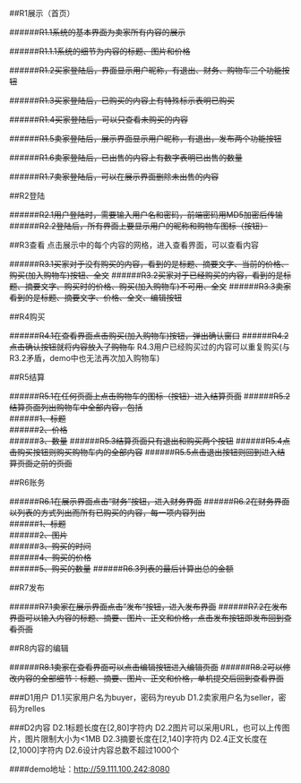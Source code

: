 ##R1展示（首页）

######~~R1.1系统的基本界面为卖家所有内容的展示~~

######~~R1.1.1系统的细节为内容的标题、图片和价格~~

######~~R1.2买家登陆后，界面显示用户昵称，有退出、财务、购物车三个功能按钮~~

######~~R1.3买家登陆后，已购买的内容上有特殊标示表明已购买~~

######~~R1.4买家登陆后，可以只查看未购买的内容~~

######~~R1.5卖家登陆后，展示界面显示用户昵称，有退出，发布两个功能按钮~~

######~~R1.6卖家登陆后，已出售的内容上有数字表明已出售的数量~~

######~~R1.7卖家登陆后，可以在展示界面删除未出售的内容~~


##R2登陆

######~~R2.1用户登陆时，需要输入用户名和密码，前端密码用MD5加密后传输~~
######~~R2.2登陆后，所有界面上要显示用户的昵称和购物车图标（按钮）~~

##R3查看
    点击展示中的每个内容的网格，进入查看界面，可以查看内容
    
######~~R3.1买家对于没有购买的内容，看到的是标题、摘要文字、当前的价格、购买(加入购物车)按钮、全文~~
######~~R3.2买家对于已经购买的内容，看到的是标题、摘要文字、购买时的价格、购买(加入购物车)不可用、全文~~
######~~R3.3卖家看到的是标题、摘要文字、价格、全文、编辑按钮~~

##R4购买

######~~R4.1在查看界面点击购买(加入购物车)按钮，弹出确认窗口~~
######~~R4.2点击确认按钮就将内容放入了购物车~~
	R4.3用户已经购买过的内容可以重复购买(与R3.2矛盾，demo中也无法再次加入购物车)

##R5结算

######~~R5.1在任何页面上点击购物车的图标（按钮）进入结算页面~~
######~~R5.2结算页面列出购物车中全部内容，包括~~    
######~~1、标题~~    
######~~2、价格~~    
######~~3、数量~~
######~~R5.3结算页面只有退出和购买两个按钮~~
######~~R5.4点击购买按钮则购买购物车内的全部内容~~
######~~R5.5点击退出按钮则回到进入结算页面之前的页面~~

##R6账务

######~~R6.1在展示界面点击“财务”按钮，进入财务界面~~
######~~R6.2在财务界面以列表的方式列出而所有已购买的内容，每一项内容列出~~    
######~~1、标题~~    
######~~2、图片~~    
######~~3、购买的时间~~    
######~~4、购买的价格~~    
######~~5、购买的数量~~
######~~R6.3列表的最后计算出总的金额~~

##R7发布

######~~R7.1卖家在展示界面点击”发布“按钮，进入发布界面~~
######~~R7.2在发布界面可以输入内容的标题、摘要、图片、正文和价格，点击发布按钮即发布回到查看页面~~

##R8内容的编辑

######~~R8.1卖家在查看界面可以点击编辑按钮进入编辑页面~~
######~~R8.2可以修改内容的全部细节：标题、摘要、图片、正文和价格，单机提交后回到查看界面~~

###D1用户
	D1.1买家用户名为buyer，密码为reyub
	D1.2卖家用户名为seller，密码为relles

###D2内容
	D2.1标题长度在[2,80]字符内
	D2.2图片可以采用URL，也可以上传图片，图片限制大小为<1MB
	D2.3摘要长度在[2,140]字符内
	D2.4正文长度在[2,1000]字符内
	D2.6设计内容总数不超过1000个

####demo地址：http://59.111.100.242:8080